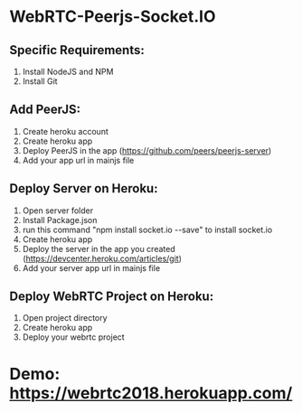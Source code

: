 # WebRTC-Peerjs-Socket.IO

## Specific Requirements:
1. Install NodeJS and NPM
2. Install Git 

## Add PeerJS:
1. Create heroku account
2. Create heroku app
3. Deploy PeerJS in the app   (https://github.com/peers/peerjs-server)
4. Add your app url in mainjs file

## Deploy Server on Heroku:
1. Open server folder
2. Install Package.json
3. run this command "npm install socket.io --save" to install socket.io
4. Create heroku app
5. Deploy the server in the app you created  (https://devcenter.heroku.com/articles/git)
6. Add your server app url in mainjs file

## Deploy WebRTC Project on Heroku:
1. Open project directory
2. Create heroku app
3. Deploy your webrtc project 

# Demo: https://webrtc2018.herokuapp.com/
